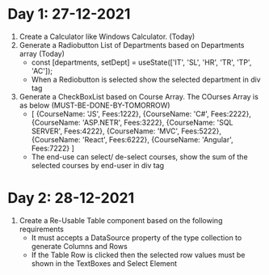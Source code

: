 # Day 1: 27-12-2021

1. Create a Calculator like Windows Calculator. (Today)
2. Generate a Radiobutton List of Departments based on Departments array (Today)
    - const [departments, setDept] = useState(['IT', 'SL', 'HR', 'TR', 'TP', 'AC']);
    - When a Rediobutton is selected show the selected department in div tag
3. Generate a CheckBoxList based on Course Array. The COurses Array is as below (MUST-BE-DONE-BY-TOMORROW)
    - [
        {CourseName: 'JS', Fees:1222},
        {CourseName: 'C#', Fees:2222},
        {CourseName: 'ASP.NETR', Fees:3222},
        {CourseName: 'SQL SERVER', Fees:4222},
        {CourseName: 'MVC', Fees:5222},
        {CourseName: 'React', Fees:6222},
        {CourseName: 'Angular', Fees:7222}
    ]     
    - The end-use can select/ de-select courses, show the sum of the selected courses by end-user in div tag


# Day 2: 28-12-2021
1. Create a Re-Usable Table component based on the following requirements
    - It must accepts a DataSource property of the type collection to generate Columns and Rows
    - If the Table Row is clicked then the selected row values must be shown in the TextBoxes and Select Element  
